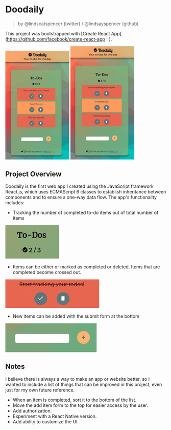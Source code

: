 # Doodaily

> by @lindscatspencer (twitter) / @lindsayspencer (github)

This project was bootstrapped with [Create React App](https://github.com/facebook/create-react-app | ).

<img src="./img/screenshot1.JPG" alt="screenshot 1 of Doodaily" width="200px" height="auto">
<img src="./img/screenshot2.JPG" alt="screenshot 2 of Doodaily" width="200px" height="auto">

## Project Overview

Doodaily is the first web app I created using the JavaScript framework React.js, which uses ECMAScript 6 classes to establish inheritance between components and to ensure a one-way data flow. The app's functionality includes:

- Tracking the number of completed to-do items out of total number of items

![screenshot of to-do item tracking](./img/screenshot6.JPG)

- Items can be either or marked as completed or deleted. Items that are completed become crossed out.

![screenshot of to-do action buttons](./img/screenshot7.JPG)

- New items can be added with the submit form at the bottom

![screenshot of add to-do item](./img/screenshot4.JPG)

## Notes

I believe there is always a way to make an app or website better, so I wanted to include a list of things that can be improved in this project, even just for my own future reference.

- When an item is completed, sort it to the bottom of the list.
- Move the add item form to the top for easier access by the user.
- Add authorization.
- Experiment with a React Native version.
- Add ability to customize the UI.
